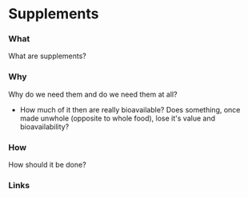 # Supplements

### What

What are supplements?

### Why

Why do we need them and do we need them at all?

- How much of it then are really bioavailable? Does something, once made unwhole (opposite to whole food), lose it's value and bioavailability?

### How

How should it be done?

### Links
